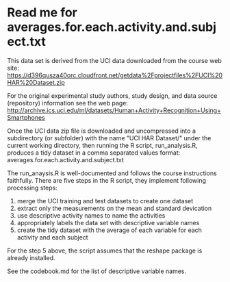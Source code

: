 # Read me for averages.for.each.activity.and.subject.txt

This data set is derived from the UCI data downloaded from
the course web site:
https://d396qusza40orc.cloudfront.net/getdata%2Fprojectfiles%2FUCI%20HAR%20Dataset.zip
 
For the original experimental study authors, study design, and 
data source (repository) information see the web page:
http://archive.ics.uci.edu/ml/datasets/Human+Activity+Recognition+Using+Smartphones

Once the UCI data zip file is downloaded and uncompressed into a
subdirectory (or subfolder) with the name "UCI HAR Dataset/" under the 
current working directory, then running the R script, run_analysis.R, produces
a tidy dataset in a comma separated values format:
  averages.for.each.activity.and.subject.txt

The run_anaysis.R is well-documented and follows the course instructions
faithfully. There are five steps in the R script, they implement following
processing steps:

1. merge the UCI training and test datasets to create one dataset
2. extract only the measurements on the mean and standard devication
3. use descriptive activity names to name the activities
4. appropriately labels the data set with descriptive variable names
5. create the tidy dataset with the average of each variable for
   each activity and each subject

For the step 5 above, the script assumes that the reshape package is
already installed.

See the codebook.md for the list of descriptive variable names.

